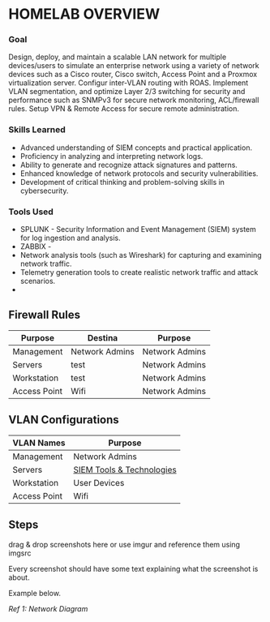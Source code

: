# HOMELAB OVERVIEW

### Goal
Design, deploy, and maintain a scalable LAN network for multiple devices/users to simulate an enterprise network using a variety of network devices such as a Cisco router, Cisco switch, Access Point and a Proxmox virtualization server. Configur inter-VLAN routing with ROAS. Implement VLAN segmentation, and optimize Layer 2/3 switching for security and performance such as SNMPv3 for secure network monitoring, ACL/firewall rules. Setup VPN & Remote Access for secure remote administration.


### Skills Learned

- Advanced understanding of SIEM concepts and practical application.
- Proficiency in analyzing and interpreting network logs.
- Ability to generate and recognize attack signatures and patterns.
- Enhanced knowledge of network protocols and security vulnerabilities.
- Development of critical thinking and problem-solving skills in cybersecurity.

### Tools Used

- SPLUNK - Security Information and Event Management (SIEM) system for log ingestion and analysis.
- ZABBIX - 
- Network analysis tools (such as Wireshark) for capturing and examining network traffic.
- Telemetry generation tools to create realistic network traffic and attack scenarios.
- 

## Firewall Rules 
| Purpose                                        | Destina                   | Purpose        |
|-----------------------------------------------|----------------------------|----------------|
| Management                                    | Network Admins              | Network Admins|
| Servers                                       | test                        | Network Admins|
| Workstation                                   | test                        | Network Admins|
| Access Point                                  | Wifi                        | Network Admins|

## VLAN Configurations
| VLAN Names                                         | Purpose        |
|-----------------------------------------------|----------------------------|
| Management  | Network Admins|
| Servers     | <a href="https://google.com">SIEM Tools & Technologies</a> |
| Workstation  | User Devices|
| Access Point        | Wifi|


## Steps
drag & drop screenshots here or use imgur and reference them using imgsrc

Every screenshot should have some text explaining what the screenshot is about.

Example below.

*Ref 1: Network Diagram*

